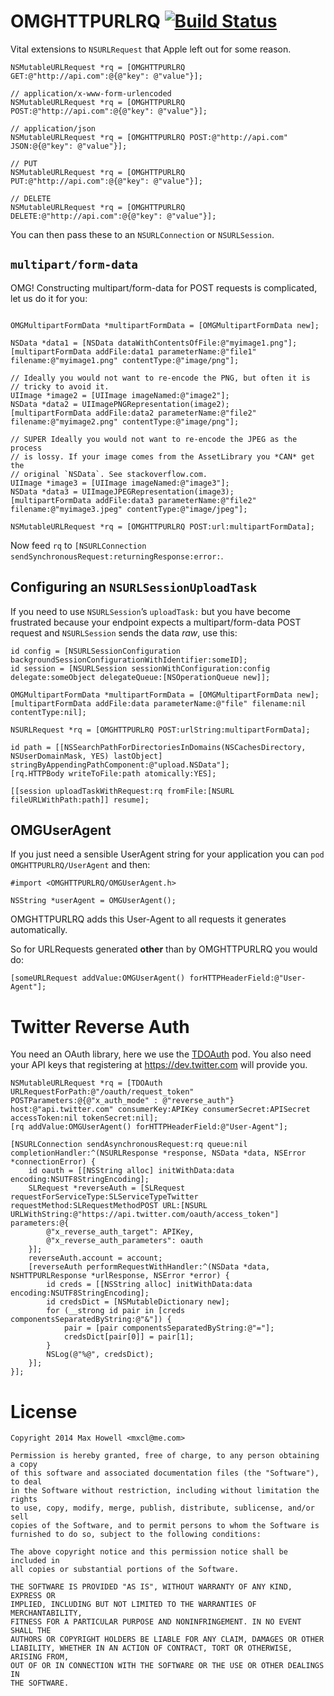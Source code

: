 # OMGHTTPURLRQ [![Build Status](https://travis-ci.org/mxcl/OMGHTTPURLRQ.svg?branch=master)](https://travis-ci.org/mxcl/OMGHTTPURLRQ)

Vital extensions to `NSURLRequest` that Apple left out for some reason.

```objc
NSMutableURLRequest *rq = [OMGHTTPURLRQ GET:@"http://api.com":@{@"key": @"value"}];

// application/x-www-form-urlencoded
NSMutableURLRequest *rq = [OMGHTTPURLRQ POST:@"http://api.com":@{@"key": @"value"}];

// application/json
NSMutableURLRequest *rq = [OMGHTTPURLRQ POST:@"http://api.com" JSON:@{@"key": @"value"}];

// PUT
NSMutableURLRequest *rq = [OMGHTTPURLRQ PUT:@"http://api.com":@{@"key": @"value"}];

// DELETE
NSMutableURLRequest *rq = [OMGHTTPURLRQ DELETE:@"http://api.com":@{@"key": @"value"}];
```

You can then pass these to an `NSURLConnection` or `NSURLSession`.

## `multipart/form-data`

OMG! Constructing multipart/form-data for POST requests is complicated, let us do it for you:

```objc

OMGMultipartFormData *multipartFormData = [OMGMultipartFormData new];

NSData *data1 = [NSData dataWithContentsOfFile:@"myimage1.png"];
[multipartFormData addFile:data1 parameterName:@"file1" filename:@"myimage1.png" contentType:@"image/png"];

// Ideally you would not want to re-encode the PNG, but often it is
// tricky to avoid it.
UIImage *image2 = [UIImage imageNamed:@"image2"];
NSData *data2 = UIImagePNGRepresentation(image2);
[multipartFormData addFile:data2 parameterName:@"file2" filename:@"myimage2.png" contentType:@"image/png"];

// SUPER Ideally you would not want to re-encode the JPEG as the process
// is lossy. If your image comes from the AssetLibrary you *CAN* get the
// original `NSData`. See stackoverflow.com.
UIImage *image3 = [UIImage imageNamed:@"image3"];
NSData *data3 = UIImageJPEGRepresentation(image3);
[multipartFormData addFile:data3 parameterName:@"file2" filename:@"myimage3.jpeg" contentType:@"image/jpeg"];

NSMutableURLRequest *rq = [OMGHTTPURLRQ POST:url:multipartFormData];
```

Now feed `rq` to `[NSURLConnection sendSynchronousRequest:returningResponse:error:`.


## Configuring an `NSURLSessionUploadTask`

If you need to use `NSURLSession`’s `uploadTask:` but you have become frustrated  because your endpoint expects a multipart/form-data POST request and `NSURLSession` sends the data *raw*, use this:

```objc
id config = [NSURLSessionConfiguration backgroundSessionConfigurationWithIdentifier:someID];
id session = [NSURLSession sessionWithConfiguration:config delegate:someObject delegateQueue:[NSOperationQueue new]];

OMGMultipartFormData *multipartFormData = [OMGMultipartFormData new];
[multipartFormData addFile:data parameterName:@"file" filename:nil contentType:nil];

NSURLRequest *rq = [OMGHTTPURLRQ POST:urlString:multipartFormData];

id path = [[NSSearchPathForDirectoriesInDomains(NSCachesDirectory, NSUserDomainMask, YES) lastObject] stringByAppendingPathComponent:@"upload.NSData"];
[rq.HTTPBody writeToFile:path atomically:YES];

[[session uploadTaskWithRequest:rq fromFile:[NSURL fileURLWithPath:path]] resume];
```


## OMGUserAgent

If you just need a sensible UserAgent string for your application you can `pod OMGHTTPURLRQ/UserAgent` and then:

```objc
#import <OMGHTTPURLRQ/OMGUserAgent.h>

NSString *userAgent = OMGUserAgent();
```

OMGHTTPURLRQ adds this User-Agent to all requests it generates automatically.

So for URLRequests generated **other** than by OMGHTTPURLRQ you would do:

```objc
[someURLRequest addValue:OMGUserAgent() forHTTPHeaderField:@"User-Agent"];
```


# Twitter Reverse Auth

You need an OAuth library, here we use the [TDOAuth](https://github.com/tweetdeck/TDOAuth) pod. You also need
your API keys that registering at https://dev.twitter.com will provide
you.

```objc
NSMutableURLRequest *rq = [TDOAuth URLRequestForPath:@"/oauth/request_token" POSTParameters:@{@"x_auth_mode" : @"reverse_auth"} host:@"api.twitter.com" consumerKey:APIKey consumerSecret:APISecret accessToken:nil tokenSecret:nil];
[rq addValue:OMGUserAgent() forHTTPHeaderField:@"User-Agent"];

[NSURLConnection sendAsynchronousRequest:rq queue:nil completionHandler:^(NSURLResponse *response, NSData *data, NSError *connectionError) {
    id oauth = [[NSString alloc] initWithData:data encoding:NSUTF8StringEncoding];
    SLRequest *reverseAuth = [SLRequest requestForServiceType:SLServiceTypeTwitter requestMethod:SLRequestMethodPOST URL:[NSURL URLWithString:@"https://api.twitter.com/oauth/access_token"] parameters:@{
        @"x_reverse_auth_target": APIKey,
        @"x_reverse_auth_parameters": oauth
    }];
    reverseAuth.account = account;
    [reverseAuth performRequestWithHandler:^(NSData *data, NSHTTPURLResponse *urlResponse, NSError *error) {
        id creds = [[NSString alloc] initWithData:data encoding:NSUTF8StringEncoding];
        id credsDict = [NSMutableDictionary new];
        for (__strong id pair in [creds componentsSeparatedByString:@"&"]) {
            pair = [pair componentsSeparatedByString:@"="];
            credsDict[pair[0]] = pair[1];
        }
        NSLog(@"%@", credsDict);
    }];
}];
```


# License

```
Copyright 2014 Max Howell <mxcl@me.com>

Permission is hereby granted, free of charge, to any person obtaining a copy
of this software and associated documentation files (the "Software"), to deal
in the Software without restriction, including without limitation the rights
to use, copy, modify, merge, publish, distribute, sublicense, and/or sell
copies of the Software, and to permit persons to whom the Software is
furnished to do so, subject to the following conditions:

The above copyright notice and this permission notice shall be included in
all copies or substantial portions of the Software.

THE SOFTWARE IS PROVIDED "AS IS", WITHOUT WARRANTY OF ANY KIND, EXPRESS OR
IMPLIED, INCLUDING BUT NOT LIMITED TO THE WARRANTIES OF MERCHANTABILITY,
FITNESS FOR A PARTICULAR PURPOSE AND NONINFRINGEMENT. IN NO EVENT SHALL THE
AUTHORS OR COPYRIGHT HOLDERS BE LIABLE FOR ANY CLAIM, DAMAGES OR OTHER
LIABILITY, WHETHER IN AN ACTION OF CONTRACT, TORT OR OTHERWISE, ARISING FROM,
OUT OF OR IN CONNECTION WITH THE SOFTWARE OR THE USE OR OTHER DEALINGS IN
THE SOFTWARE.
```
